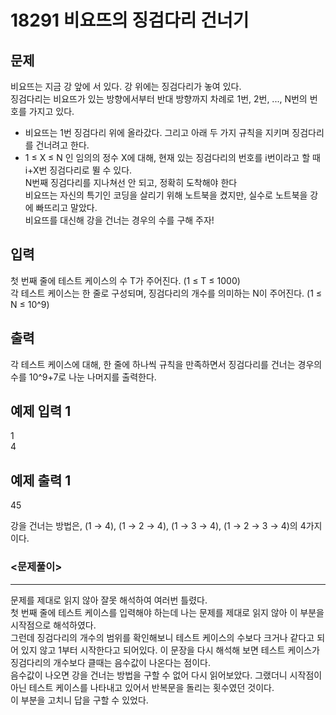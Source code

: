 # 18291 비요뜨의 징검다리 건너기
## 문제
비요뜨는 지금 강 앞에 서 있다. 강 위에는 징검다리가 놓여 있다.  
징검다리는 비요뜨가 있는 방향에서부터 반대 방향까지 차례로 1번, 2번, ..., N번의 번호를 가지고 있다.  
- 비요뜨는 1번 징검다리 위에 올라갔다. 그리고 아래 두 가지 규칙을 지키며 징검다리를 건너려고 한다.  
- 1 ≤ X ≤ N 인 임의의 정수 X에 대해, 현재 있는 징검다리의 번호를 i번이라고 할 때 i+X번 징검다리로 뛸 수 있다.  
N번째 징검다리를 지나쳐선 안 되고, 정확히 도착해야 한다  
비요뜨는 자신의 특기인 코딩을 살리기 위해 노트북을 켰지만, 실수로 노트북을 강에 빠뜨리고 말았다.  
비요뜨를 대신해 강을 건너는 경우의 수를 구해 주자!

## 입력
첫 번째 줄에 테스트 케이스의 수 T가 주어진다. (1 ≤ T ≤ 1000)  
각 테스트 케이스는 한 줄로 구성되며, 징검다리의 개수를 의미하는 N이 주어진다. (1 ≤ N ≤ 10^9)

## 출력
각 테스트 케이스에 대해, 한 줄에 하나씩 규칙을 만족하면서 징검다리를 건너는 경우의 수를 10^9+7로 나눈 나머지를 출력한다.

## 예제 입력 1
1  
4

## 예제 출력 1
45  
  
강을 건너는 방법은, (1 → 4), (1 → 2 → 4), (1 → 3 → 4), (1 → 2 → 3 → 4)의 4가지이다.
### <문제풀이>
- - -
문제를 제대로 읽지 않아 잘못 해석하여 여러번 틀렸다.  
첫 번째 줄에 테스트 케이스를 입력해야 하는데 나는 문제를 제대로 읽지 않아 이 부분을 시작점으로 해석하였다.  
그런데 징검다리의 개수의 범위를 확인해보니 테스트 케이스의 수보다 크거나 같다고 되어 있지 않고 1부터 시작한다고 되어있다. 이 문장을 다시 해석해 보면 테스트 케이스가 징검다리의 개수보다 클때는 음수값이 나온다는 점이다.  
음수값이 나오면 강을 건너는 방법을 구할 수 없어 다시 읽어보았다. 그랬더니 시작점이 아닌 테스트 케이스를 나타내고 있어서 반복문을 돌리는 횟수였던 것이다.  
이 부분을 고치니 답을 구할 수 있었다.

